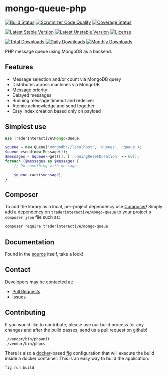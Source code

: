 # mongo-queue-php
[![Build Status](https://travis-ci.org/traderinteractive/mongo-queue-php.svg?branch=master)](https://travis-ci.org/traderinteractive/mongo-queue-php)
[![Scrutinizer Code Quality](https://scrutinizer-ci.com/g/traderinteractive/mongo-queue-php/badges/quality-score.png?b=master)](https://scrutinizer-ci.com/g/traderinteractive/mongo-queue-php/?branch=master)
[![Coverage Status](https://coveralls.io/repos/github/traderinteractive/mongo-queue-php/badge.svg)](https://coveralls.io/github/traderinteractive/mongo-queue-php)

[![Latest Stable Version](https://poser.pugx.org/traderinteractive/mongo-queue-php/v/stable)](https://packagist.org/packages/traderinteractive/mongo-queue-php)
[![Latest Unstable Version](https://poser.pugx.org/traderinteractive/mongo-queue-php/v/unstable)](https://packagist.org/packages/traderinteractive/mongo-queue-php)
[![License](https://poser.pugx.org/traderinteractive/mongo-queue-php/license)](https://packagist.org/packages/traderinteractive/mongo-queue-php)

[![Total Downloads](https://poser.pugx.org/traderinteractive/mongo-queue-php/downloads)](https://packagist.org/packages/traderinteractive/mongo-queue-php)
[![Daily Downloads](https://poser.pugx.org/traderinteractive/mongo-queue-php/d/daily)](https://packagist.org/packages/traderinteractive/mongo-queue-php)
[![Monthly Downloads](https://poser.pugx.org/traderinteractive/mongo-queue-php/d/monthly)](https://packagist.org/packages/traderinteractive/mongo-queue-php)

PHP message queue using MongoDB as a backend.

## Features

 * Message selection and/or count via MongoDB query
 * Distributes across machines via MongoDB
 * Message priority
 * Delayed messages
 * Running message timeout and redeliver
 * Atomic acknowledge and send together
 * Easy index creation based only on payload

## Simplest use

```php
use TraderInteractive\Mongo\Queue;

$queue = new Queue('mongodb://localhost', 'queues', 'queue');
$queue->send(new Message());
$messages = $queue->get([], ['runningResetDuration' => 60]);
foreach ($messages as $message) {
    // Do something with message

    $queue->ack($message);
}
```

## Composer

To add the library as a local, per-project dependency use [Composer](http://getcomposer.org)! Simply add a
dependency on `traderinteractive/mongo-queue` to your project's `composer.json` file such as:

```sh
composer require traderinteractive/mongo-queue
```

## Documentation

Found in the [source](src/) itself, take a look!

## Contact

Developers may be contacted at:

 * [Pull Requests](https://github.com/traderinteractive/mongo-queue-php/pulls)
 * [Issues](https://github.com/traderinteractive/mongo-queue-php/issues)

## Contributing
If you would like to contribute, please use our build process for any changes
and after the build passes, send us a pull request on github!
```sh
./vendor/bin/phpunit
./vendor/bin/phpcs
```

There is also a [docker](http://www.docker.com/)-based
[fig](http://www.fig.sh/) configuration that will execute the build inside a
docker container.  This is an easy way to build the application:
```sh
fig run build
```
